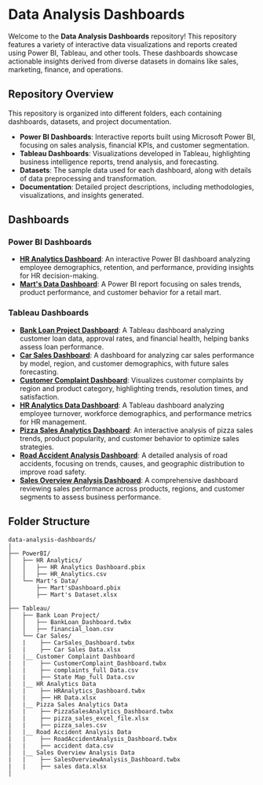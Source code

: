 # Data Analysis Dashboards

Welcome to the **Data Analysis Dashboards** repository! This repository features a variety of interactive data visualizations and reports created using Power BI, Tableau, and other tools. These dashboards showcase actionable insights derived from diverse datasets in domains like sales, marketing, finance, and operations.

## Repository Overview

This repository is organized into different folders, each containing dashboards, datasets, and project documentation.

- **Power BI Dashboards**: Interactive reports built using Microsoft Power BI, focusing on sales analysis, financial KPIs, and customer segmentation.
- **Tableau Dashboards**: Visualizations developed in Tableau, highlighting business intelligence reports, trend analysis, and forecasting.
- **Datasets**: The sample data used for each dashboard, along with details of data preprocessing and transformation.
- **Documentation**: Detailed project descriptions, including methodologies, visualizations, and insights generated.

## Dashboards

### Power BI Dashboards
- **[HR Analytics Dashboard](link-to-dashboard)**: An interactive Power BI dashboard analyzing employee demographics, retention, and performance, providing insights for HR decision-making.
- **[Mart's Data Dashboard](link-to-dashboard)**: A Power BI report focusing on sales trends, product performance, and customer behavior for a retail mart.

### Tableau Dashboards
- **[Bank Loan Project Dashboard](link-to-dashboard)**: A Tableau dashboard analyzing customer loan data, approval rates, and financial health, helping banks assess loan performance.
- **[Car Sales Dashboard](link-to-dashboard)**: A dashboard for analyzing car sales performance by model, region, and customer demographics, with future sales forecasting.
- **[Customer Complaint Dashboard](link-to-dashboard)**: Visualizes customer complaints by region and product category, highlighting trends, resolution times, and satisfaction.
- **[HR Analytics Data Dashboard](link-to-dashboard)**: A Tableau dashboard analyzing employee turnover, workforce demographics, and performance metrics for HR management.
- **[Pizza Sales Analytics Dashboard](link-to-dashboard)**: An interactive analysis of pizza sales trends, product popularity, and customer behavior to optimize sales strategies.
- **[Road Accident Analysis Dashboard](link-to-dashboard)**: A detailed analysis of road accidents, focusing on trends, causes, and geographic distribution to improve road safety.
- **[Sales Overview Analysis Dashboard](link-to-dashboard)**: A comprehensive dashboard reviewing sales performance across products, regions, and customer segments to assess business performance.

## Folder Structure

```plaintext
data-analysis-dashboards/
│
├── PowerBI/
│   ├── HR Analytics/
│   │   ├── HR Analytics Dashboard.pbix
│   │   ├── HR_Analytics.csv
│   └── Mart's Data/
│       ├── Mart'sDashboard.pbix
│       ├── Mart's Dataset.xlsx
│
├── Tableau/
│   ├── Bank Loan Project/
│   │   ├── BankLoan_Dashboard.twbx
│   │   ├── financial_loan.csv
│   └── Car Sales/
│   |    ├── CarSales_Dashboard.twbx
│   |    ├── Car Sales Data.xlsx
|   |__ Customer Complaint Dashboard
|   |    ├── CustomerComplaint_Dashboard.twbx
│   |    ├── complaints_full Data.csv
|   |    ├── State Map_full Data.csv
│   |__ HR Analytics Data
|   |    ├── HRAnalytics_Dashboard.twbx
│   |    ├── HR Data.xlsx    
│   |__ Pizza Sales Analytics Data
|   |    ├── PizzaSalesAnalytics_Dashboard.twbx
│   |    ├── pizza_sales_excel_file.xlsx
|   |    ├── pizza_sales.csv
│   |__ Road Accident Analysis Data
|   |    ├── RoadAccidentAnalysis_Dashboard.twbx
|   |    ├── accident data.csv
│   |__ Sales Overview Analysis Data
|   |    ├── SalesOverviewAnalysis_Dashboard.twbx
|   |    ├── sales data.xlsx
│
